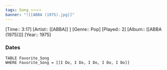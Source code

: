 ```yaml
---
tags: Song ⭐⭐⭐⭐ 
banner: "![[ABBA (1975).jpg]]"
---
```

[Time:: 3:17]
[Artist:: [[ABBA]] ]
[Genre:: Pop]
[Played:: 2]
[Album:: [[ABBA (1975)]]]
[Year:: 1975]
### Dates
````dataview
TABLE Favorite_Song
WHERE Favorite_Song = [[I Do, I Do, I Do, I Do, I Do]]
````